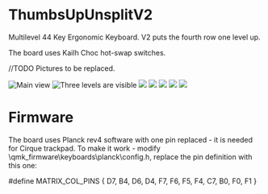 # ThumbsUpUnsplitV2
Multilevel 44 Key Ergonomic Keyboard.
V2 puts the fourth row one level up.

The board uses Kailh Choc hot-swap switches.

//TODO Pictures to be replaced.

![Main view](https://github.com/ak66666/ThumbsUpUnsplit/blob/main/Photos-001%20(12)/20220219_191523.jpg)
![Three levels are visible](https://github.com/ak66666/ThumbsUpUnsplit/blob/main/Photos-001%20(12)/20220219_191651.jpg)
![](https://github.com/ak66666/ThumbsUpUnsplit/blob/main/Photos-001%20(12)/20220219_152609.jpg)
![](https://github.com/ak66666/ThumbsUpUnsplit/blob/main/Photos-001%20(12)/20220219_184854.jpg)
![](https://github.com/ak66666/ThumbsUpUnsplit/blob/main/Photos-001%20(12)/20220219_184909.jpg)
![](https://github.com/ak66666/ThumbsUpUnsplit/blob/main/Photos-001%20(12)/20220219_191540.jpg)
![](https://github.com/ak66666/ThumbsUpUnsplit/blob/main/Photos-001%20(12)/20220219_191637.jpg)

# Firmware
                                                               
The board uses Planck rev4 software with one pin replaced - it is needed for Cirque trackpad.
To make it work - modify \qmk_firmware\keyboards\planck\config.h, replace the pin definition with this one:

#define MATRIX_COL_PINS { D7, B4, D6, D4, F7, F6, F5, F4, C7, B0, F0, F1 }



